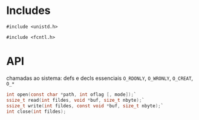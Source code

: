 # Includes

`#include <unistd.h>`

`#include <fcntl.h>`


# API

chamadas ao sistema: defs e decls essenciais 
`O_RDONLY`, `O_WRONLY`, `O_CREAT`, `O_*`

```C
int open(const char *path, int oflag [, mode]);`
ssize_t read(int fildes, void *buf, size_t nbyte);`
ssize_t write(int fildes, const void *buf, size_t nbyte);`
int close(int fildes);
```